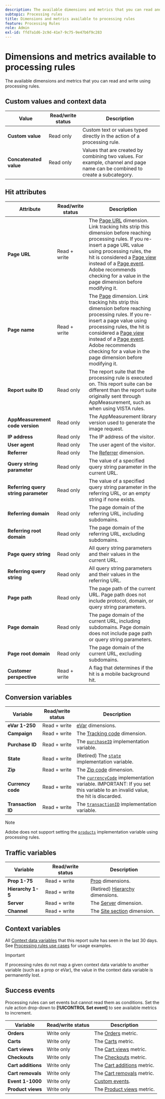 ```yaml
---
description: The available dimensions and metrics that you can read and write using processing rules.
subtopic: Processing rules
title: Dimensions and metrics available to processing rules
feature: Processing Rules
role: Admin
exl-id: ffd7a1d6-2c9d-41e7-9c75-9e47b6f9c283
---
```

# Dimensions and metrics available to processing rules

The available dimensions and metrics that you can read and write using processing rules.

## Custom values and context data

| Value | Read/write status | Description |
| --- | --- | --- |
| **Custom value** | Read only | Custom text or values typed directly in the action of a processing rule. |
| **Concatenated value** | Read only | Values that are created by combining two values. For example, channel and page name can be combined to create a subcategory. |

## Hit attributes

| Attribute | Read/write status | Description |
| --- | --- | --- |
| **Page URL** | Read + write | The [Page URL](/help/components/dimensions/page-url.md) dimension. Link tracking hits strip this dimension before reaching processing rules. If you re-insert a page URL value using processing rules, the hit is considered a [Page view](/help/components/metrics/page-views.md) instead of a [Page event](/help/components/metrics/page-events.md). Adobe recommends checking for a value in the page dimension before modifying it. |
| **Page name** | Read + write | The [Page](/help/components/dimensions/page.md) dimension. Link tracking hits strip this dimension before reaching processing rules. If you re-insert a page value using processing rules, the hit is considered a [Page view](/help/components/metrics/page-views.md) instead of a [Page event](/help/components/metrics/page-events.md). Adobe recommends checking for a value in the page dimension before modifying it. |
| **Report suite ID** | Read only | The report suite that the processing rule is executed on. This report suite can be different than the report suite originally sent through AppMeasurement, such as when using VISTA rules. |
| **AppMeasurement code version** | Read only | The AppMeasurement library version used to generate the image request. |
| **IP address** | Read only | The IP address of the visitor. |
| **User agent** | Read only | The user agent of the visitor. |
| **Referrer** | Read only | The [Referrer](/help/components/dimensions/referrer.md) dimension. |
| **Query string parameter** | Read only | The value of a specified query string parameter in the current URL. |
| **Referring query string parameter** | Read only | The value of a specified query string parameter in the referring URL, or an empty string if none exists. |
| **Referring domain** | Read only | The page domain of the referring URL, including subdomains. |
| **Referring root domain** | Read only | The page domain of the referring URL, excluding subdomains. |
| **Page query string** | Read only | All query string parameters and their values in the current URL. |
| **Referring query string** | Read only | All query string parameters and their values in the referring URL. |
| **Page path** | Read only | The page path of the current URL. Page path does not include protocol, domain, or query string parameters. |
| **Page domain** | Read only | The page domain of the current URL, including subdomains. Page domain does not include page path or query string parameters. |
| **Page root domain** | Read only | The page domain of the current URL, excluding subdomains. |
| **Customer perspective** | Read + write | A flag that determines if the hit is a mobile background hit. |

## Conversion variables

| Variable | Read/write status | Description |
| --- | --- | --- |
| **eVar 1-250** | Read + write | [eVar](/help/components/dimensions/evar.md) dimensions. |
| **Campaign** | Read + write | The [Tracking code](/help/components/dimensions/tracking-code.md) dimension. |
| **Purchase ID** | Read + write | The [`purchaseID`](/help/implement/vars/page-vars/purchaseid.md) implementation variable. |
| **State** | Read + write | (Retired) The [`state`](/help/implement/vars/page-vars/state.md) implementation variable. |
| **Zip** | Read + write | The [Zip code](/help/components/dimensions/zip-code.md) dimension. |
| **Currency code** | Read + write | The [`currencyCode`](/help/implement/vars/config-vars/currencycode.md) implementation variable. IMPORTANT: If you set this variable to an invalid value, the hit is discarded. |
| **Transaction ID** | Read + write | The [`transactionID`](/help/import/data-sources/transactionid.md) implementation variable. |

>[!NOTE]
>Adobe does not support setting the [`products`](/help/implement/vars/page-vars/products.md) implementation variable using processing rules.

## Traffic variables

| Variable | Read/write status | Description |
| --- | --- | --- |
| **Prop 1-75** | Read + write | [Prop](/help/components/dimensions/prop.md) dimensions. |
| **Hierarchy 1-5** | Read + write | (Retired) [Hierarchy](/help/components/dimensions/hierarchy.md) dimensions. |
| **Server** | Read + write | The [Server](/help/components/dimensions/server.md) dimension. |
| **Channel** | Read + write | The [Site section](/help/components/dimensions/site-section.md) dimension. |

## Context variables

All [Context data variables](/help/implement/vars/page-vars/contextdata.md) that this report suite has seen in the last 30 days. See [Processing rules use cases](pr-use-cases.md) for usage examples.

>[!IMPORTANT]
>
>If processing rules do not map a given context data variable to another variable (such as a prop or eVar), the value in the context data variable is permanently lost. 

## Success events

Processing rules can set events but cannot read them as conditions. Set the rule action drop-down to **[!UICONTROL Set event]** to see available metrics to increment.

| Variable | Read/write status | Description |
| --- | --- | --- |
| **Orders** | Write only | The [Orders](/help/components/metrics/orders.md) metric. |
| **Carts** | Write only | The [Carts](/help/components/metrics/carts.md) metric. |
| **Cart views** | Write only | The [Cart views](/help/components/metrics/cart-views.md) metric. |
| **Checkouts** | Write only | The [Checkouts](/help/components/metrics/checkouts.md) metric. |
| **Cart additions** | Write only | The [Cart additions](/help/components/metrics/cart-additions.md) metric. |
| **Cart removals** | Write only | The [Cart removals](/help/components/metrics/cart-removals.md) metric. |
| **Event 1-1000** | Write only | [Custom events](/help/components/metrics/custom-events.md). |
| **Product views** | Write only | The [Product views](/help/components/metrics/product-views.md) metric. |
